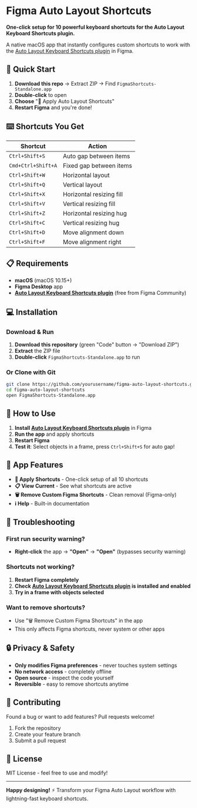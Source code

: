 # Figma Auto Layout Shortcuts

**One-click setup for 10 powerful keyboard shortcuts for the Auto Layout Keyboard Shortcuts plugin.**

A native macOS app that instantly configures custom shortcuts to work with the [Auto Layout Keyboard Shortcuts plugin](https://www.figma.com/community/plugin/1376980982056310434/auto-layout-keyboard-shortcuts) in Figma.

## 🚀 Quick Start

1. **Download this repo** → Extract ZIP → Find `FigmaShortcuts-Standalone.app`
2. **Double-click** to open
3. **Choose** "🚀 Apply Auto Layout Shortcuts"
4. **Restart Figma** and you're done!

## ⌨️ Shortcuts You Get

| Shortcut | Action |
|----------|--------|
| `Ctrl+Shift+S` | Auto gap between items |
| `Cmd+Ctrl+Shift+A` | Fixed gap between items |
| `Ctrl+Shift+W` | Horizontal layout |
| `Ctrl+Shift+Q` | Vertical layout |
| `Ctrl+Shift+X` | Horizontal resizing fill |
| `Ctrl+Shift+V` | Vertical resizing fill |
| `Ctrl+Shift+Z` | Horizontal resizing hug |
| `Ctrl+Shift+C` | Vertical resizing hug |
| `Ctrl+Shift+D` | Move alignment down |
| `Ctrl+Shift+F` | Move alignment right |

## 📋 Requirements

- **macOS** (macOS 10.15+)
- **Figma Desktop** app
- **[Auto Layout Keyboard Shortcuts plugin](https://www.figma.com/community/plugin/1376980982056310434/auto-layout-keyboard-shortcuts)** (free from Figma Community)

## 💻 Installation

### Download & Run
1. **Download this repository** (green "Code" button → "Download ZIP")
2. **Extract** the ZIP file
3. **Double-click** `FigmaShortcuts-Standalone.app` to run

### Or Clone with Git
```bash
git clone https://github.com/yourusername/figma-auto-layout-shortcuts.git
cd figma-auto-layout-shortcuts
open FigmaShortcuts-Standalone.app
```

## 🎯 How to Use

1. **Install [Auto Layout Keyboard Shortcuts plugin](https://www.figma.com/community/plugin/1376980982056310434/auto-layout-keyboard-shortcuts)** in Figma
2. **Run the app** and apply shortcuts
3. **Restart Figma**
4. **Test it**: Select objects in a frame, press `Ctrl+Shift+S` for auto gap!

## 🔧 App Features

- **🚀 Apply Shortcuts** - One-click setup of all 10 shortcuts
- **📋 View Current** - See what shortcuts are active
- **🗑️ Remove Custom Figma Shortcuts** - Clean removal (Figma-only)
- **ℹ️ Help** - Built-in documentation

## 🛟 Troubleshooting

### First run security warning?
- **Right-click** the app → **"Open"** → **"Open"** (bypasses security warning)

### Shortcuts not working?
1. **Restart Figma completely**
2. **Check [Auto Layout Keyboard Shortcuts plugin](https://www.figma.com/community/plugin/1376980982056310434/auto-layout-keyboard-shortcuts) is installed and enabled**
3. **Try in a frame with objects selected**

### Want to remove shortcuts?
- Use "🗑️ Remove Custom Figma Shortcuts" in the app
- This only affects Figma shortcuts, never system or other apps

## 🔒 Privacy & Safety

- **Only modifies Figma preferences** - never touches system settings
- **No network access** - completely offline
- **Open source** - inspect the code yourself
- **Reversible** - easy to remove shortcuts anytime

## 🤝 Contributing

Found a bug or want to add features? Pull requests welcome!

1. Fork the repository
2. Create your feature branch
3. Submit a pull request

## 📄 License

MIT License - feel free to use and modify!

---

**Happy designing!** ⚡ Transform your Figma Auto Layout workflow with lightning-fast keyboard shortcuts. 